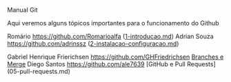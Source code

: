 Manual Git

Aqui veremos alguns tópicos importantes para o funcionamento do Github

Romário https://github.com/Romarioalfa ([1-introducao.md](https://github.com/JoaoCintra03/manual-git-grupo1/blob/main/01-introducao.md))
Adrian Souza https://github.com/adrinssz ([2-instalacao-configuracao.md](https://github.com/JoaoCintra03/manual-git-grupo1/blob/main/02-instalacao-configuracao.md))
                                          
Gabriel Henrique Frierichsen https://github.com/GHFriedrichsen [Branches e Merge](04-branches-e-merge.md)
Diego Santos https://github.com/ale7639 [GitHub e Pull Requests] (05-pull-requests.md)
